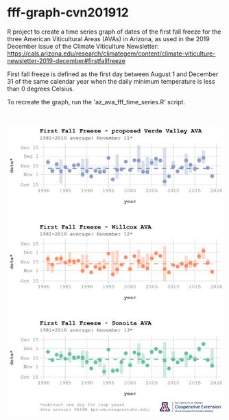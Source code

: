 # fff-graph-cvn201912
R project to create a time series graph of dates of the first fall freeze for the three American Viticultural Areas (AVAs) in Arizona, as used in the 2019 December issue of the Climate Viticulture Newsletter:
https://cals.arizona.edu/research/climategem/content/climate-viticulture-newsletter-2019-december#firstfallfreeze

First fall freeze is defined as the first day between August 1 and December 31 of the same calendar year when the daily minimum temperature is less than 0 degrees Celsius.

To recreate the graph, run the 'az_ava_fff_time_series.R' script.

<br /><br />![Alt text](fff-time-series-stack-logo.png?raw=true "first fall freeze for Arizona AVAs")

